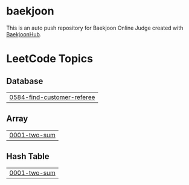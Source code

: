 # baekjoon
This is an auto push repository for Baekjoon Online Judge created with [BaekjoonHub](https://github.com/BaekjoonHub/BaekjoonHub).

<!---LeetCode Topics Start-->
# LeetCode Topics
## Database
|  |
| ------- |
| [0584-find-customer-referee](https://github.com/soo59599/Solving-the-problem/tree/master/0584-find-customer-referee) |
## Array
|  |
| ------- |
| [0001-two-sum](https://github.com/soo59599/Solving-the-problem/tree/master/0001-two-sum) |
## Hash Table
|  |
| ------- |
| [0001-two-sum](https://github.com/soo59599/Solving-the-problem/tree/master/0001-two-sum) |
<!---LeetCode Topics End-->